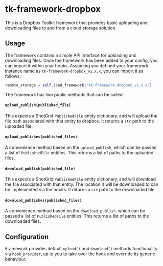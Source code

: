 # tk-framework-dropbox

This is a Dropbox Toolkit framework that provides basic uploading and downloading files to and from a cloud storage solution.

## Usage

The framework contains a simple API interface for uploading and downloading files.
Once the framework has been added to your config, you can import it within your hooks.
Assuming you defined your framework instance name as `tk-framework-dropbox_v1.x.x`, you can import it as follows:

```python
remote_storage = self.load_framework("tk-framework-dropbox_v1.x.x")
```

The framework has two public methods that can be called:

#### `upload_publish(published_file)`
This expects a ShotGrid `PublishedFile` entity dictionary, and will upload the file path associated with that entity to dropbox.
It returns a `str` path to the uploaded file.

#### `upload_publishes(published_files)`
A convenience method based on the `upload_publish`, which can be passed a list of `PublishedFile` entities.
This returns a list of paths to the uploaded files.

#### `download_publish(published_file)`

This expects a ShotGrid `PublishedFile` entity dictionary, and will download the file associated with that entity. The location it will be downloaded to can be implemented via the hooks.
It returns a `str` path to the downloaded file.

#### `download_publishes(published_files)`

A convenience method based on the `download_publish`, which can be passed a list of `PublishedFile` entities.
This returns a list of paths to the downloaded files.

## Configuration

Framework provides default `upload()` and `download()` methods functionality via `hook_provider`, up to you to take over the hook and override its generic behaviour.
